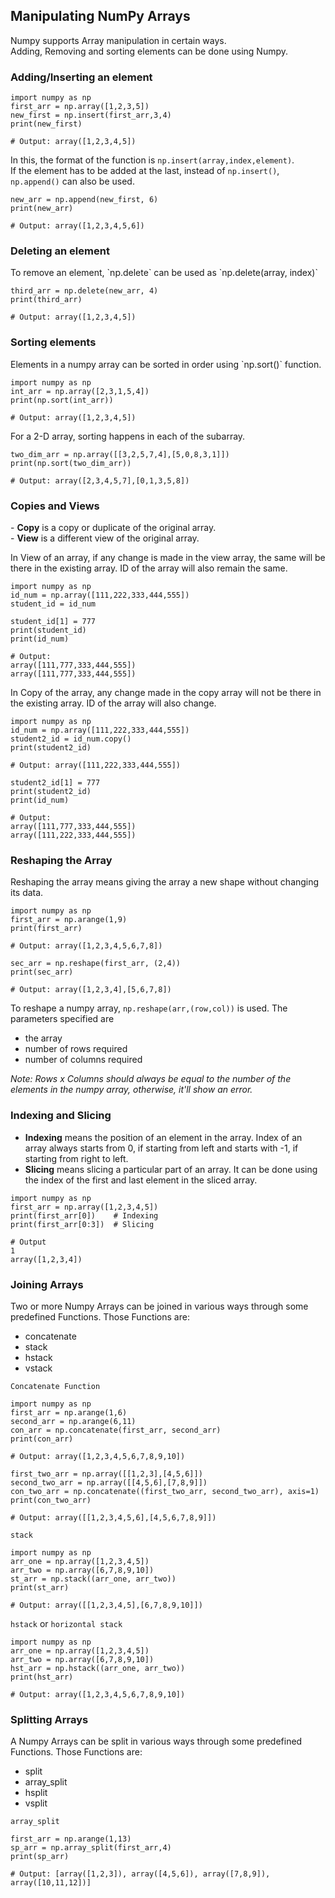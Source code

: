 <h2>Manipulating NumPy Arrays</h2>
Numpy supports Array manipulation in certain ways.<br>
Adding, Removing and sorting elements can be done using Numpy.<br>

<h3>Adding/Inserting an element</h3>

```
import numpy as np
first_arr = np.array([1,2,3,5])
new_first = np.insert(first_arr,3,4)
print(new_first)

# Output: array([1,2,3,4,5])
```
In this, the format of the function is `np.insert(array,index,element)`.<br>
If the element has to be added at the last, instead of `np.insert()`, `np.append()` can also be used.<br>

```
new_arr = np.append(new_first, 6)
print(new_arr)

# Output: array([1,2,3,4,5,6])
```

<h3>Deleting an element</h3>
To remove an element, `np.delete` can be used as `np.delete(array, index)`

```
third_arr = np.delete(new_arr, 4)
print(third_arr)

# Output: array([1,2,3,4,5])
```

<h3>Sorting elements</h3>
Elements in a numpy array can be sorted in order using `np.sort()` function.

```
import numpy as np
int_arr = np.array([2,3,1,5,4])
print(np.sort(int_arr))

# Output: array([1,2,3,4,5])
```
For a 2-D array, sorting happens in each of the subarray.

```
two_dim_arr = np.array([[3,2,5,7,4],[5,0,8,3,1]])
print(np.sort(two_dim_arr))

# Output: array([2,3,4,5,7],[0,1,3,5,8])
```

<h3>Copies and Views</h3>
- <b>Copy</b> is a copy or duplicate of the original array.<br>
- <b>View</b> is a different view of the original array.<br>
<p></p>
In View of an array, if any change is made in the view array, the same will be there in the existing array. ID of the array will also remain the same.<br>

```
import numpy as np
id_num = np.array([111,222,333,444,555])
student_id = id_num

student_id[1] = 777
print(student_id)
print(id_num)

# Output:
array([111,777,333,444,555])
array([111,777,333,444,555])
```

In Copy of the array, any change made in the copy array will not be there in the existing array. ID of the array will also change.

```
import numpy as np
id_num = np.array([111,222,333,444,555])
student2_id = id_num.copy()
print(student2_id)

# Output: array([111,222,333,444,555])

student2_id[1] = 777
print(student2_id)
print(id_num)

# Output:
array([111,777,333,444,555])
array([111,222,333,444,555])
```

<h3>Reshaping the Array</h3>
Reshaping the array means giving the array a new shape without changing its data.<br>

```
import numpy as np
first_arr = np.arange(1,9)
print(first_arr)

# Output: array([1,2,3,4,5,6,7,8])

sec_arr = np.reshape(first_arr, (2,4))
print(sec_arr)

# Output: array([1,2,3,4],[5,6,7,8])
```
To reshape a numpy array, `np.reshape(arr,(row,col))` is used. The parameters specified are 
- the array
- number of rows required
- number of columns required

<i>Note: Rows x Columns should always be equal to the number of the elements in the numpy array, otherwise, it'll show an error.</i><br>

<h3>Indexing and Slicing</h3>

- <b>Indexing</b> means the position of an element in the array. Index of an array always starts from 0, if starting from left and starts with -1, if starting from right to left.<br>
- <b>Slicing</b> means slicing a particular part of an array. It can be done using the index of the first and last element in the sliced array.<br>

```
import numpy as np
first_arr = np.array([1,2,3,4,5])
print(first_arr[0])    # Indexing
print(first_arr[0:3])  # Slicing

# Output
1
array([1,2,3,4])
```

<h3>Joining Arrays</h3>
Two or more Numpy Arrays can be joined in various ways through some predefined Functions. Those Functions are: 

- concatenate
- stack
- hstack
- vstack

`Concatenate Function`
```
import numpy as np
first_arr = np.arange(1,6)
second_arr = np.arange(6,11)
con_arr = np.concatenate(first_arr, second_arr)
print(con_arr)

# Output: array([1,2,3,4,5,6,7,8,9,10])

first_two_arr = np.array([[1,2,3],[4,5,6]])
second_two_arr = np.array([[4,5,6],[7,8,9]])
con_two_arr = np.concatenate((first_two_arr, second_two_arr), axis=1)
print(con_two_arr)

# Output: array([[1,2,3,4,5,6],[4,5,6,7,8,9]])
```

`stack`
```
import numpy as np
arr_one = np.array([1,2,3,4,5])
arr_two = np.array([6,7,8,9,10])
st_arr = np.stack((arr_one, arr_two))
print(st_arr)

# Output: array([[1,2,3,4,5],[6,7,8,9,10]])
```

`hstack` or `horizontal stack`
```
import numpy as np
arr_one = np.array([1,2,3,4,5])
arr_two = np.array([6,7,8,9,10])
hst_arr = np.hstack((arr_one, arr_two))
print(hst_arr)

# Output: array([1,2,3,4,5,6,7,8,9,10])
```

<h3>Splitting Arrays</h3>
A Numpy Arrays can be split in various ways through some predefined Functions. Those Functions are: 

- split
- array_split
- hsplit
- vsplit

`array_split`
```
first_arr = np.arange(1,13)
sp_arr = np.array_split(first_arr,4)
print(sp_arr)

# Output: [array([1,2,3]), array([4,5,6]), array([7,8,9]), array([10,11,12])]
```
